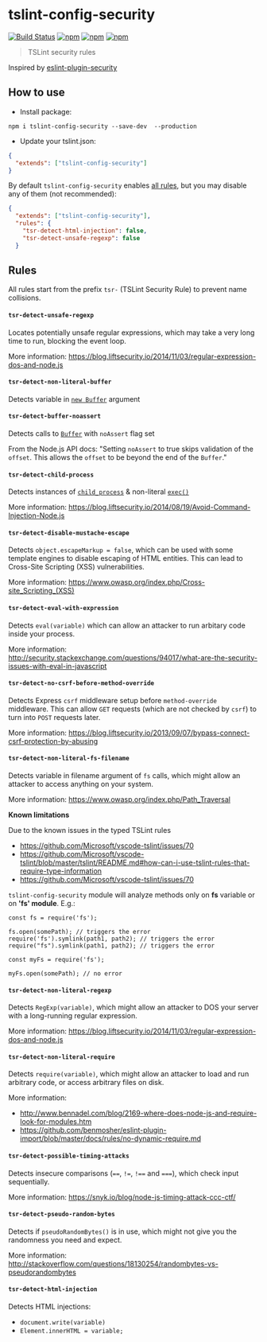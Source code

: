 # tslint-config-security
[![Build Status](https://secure.travis-ci.org/webschik/tslint-config-security.png?branch=master)](https://travis-ci.org/webschik/tslint-config-security)
[![npm](https://img.shields.io/npm/dm/tslint-config-security.svg)](https://www.npmjs.com/package/tslint-config-security)
[![npm](https://img.shields.io/npm/v/tslint-config-security.svg)](https://www.npmjs.com/package/tslint-config-security)
[![npm](https://img.shields.io/npm/l/tslint-config-security.svg)](https://www.npmjs.com/package/tslint-config-security)

> TSLint security rules

Inspired by [eslint-plugin-security](https://github.com/nodesecurity/eslint-plugin-security)

## How to use
* Install package:
```
npm i tslint-config-security --save-dev  --production
```

* Update your tslint.json:

```json
{
  "extends": ["tslint-config-security"]
}
```

By default `tslint-config-security` enables [all rules](#rules), but you may disable any of them (not recommended):

```json
{
  "extends": ["tslint-config-security"],
  "rules": {
    "tsr-detect-html-injection": false,
    "tsr-detect-unsafe-regexp": false
  }
```


## Rules
All rules start from the prefix `tsr-` (TSLint Security Rule) to prevent name collisions.

#### `tsr-detect-unsafe-regexp`

Locates potentially unsafe regular expressions, which may take a very long time to run, blocking the event loop.

More information: https://blog.liftsecurity.io/2014/11/03/regular-expression-dos-and-node.js

#### `tsr-detect-non-literal-buffer`

Detects variable in [`new Buffer`](https://nodejs.org/api/buffer.html) argument

#### `tsr-detect-buffer-noassert`

Detects calls to [`Buffer`](https://nodejs.org/api/buffer.html) with `noAssert` flag set

From the Node.js API docs: "Setting `noAssert` to true skips validation of the `offset`. This allows the `offset` to be beyond the end of the `Buffer`."

#### `tsr-detect-child-process`

Detects instances of [`child_process`](https://nodejs.org/api/child_process.html) & non-literal [`exec()`](https://nodejs.org/api/child_process.html#child_process_child_process_exec_command_options_callback)

More information: https://blog.liftsecurity.io/2014/08/19/Avoid-Command-Injection-Node.js

#### `tsr-detect-disable-mustache-escape`

Detects `object.escapeMarkup = false`, which can be used with some template engines to disable escaping of HTML entities. This can lead to Cross-Site Scripting (XSS) vulnerabilities.

More information: https://www.owasp.org/index.php/Cross-site_Scripting_(XSS)

#### `tsr-detect-eval-with-expression`

Detects `eval(variable)` which can allow an attacker to run arbitary code inside your process.

More information: http://security.stackexchange.com/questions/94017/what-are-the-security-issues-with-eval-in-javascript

#### `tsr-detect-no-csrf-before-method-override`

Detects Express `csrf` middleware setup before `method-override` middleware. This can allow `GET` requests (which are not checked by `csrf`) to turn into `POST` requests later.

More information: https://blog.liftsecurity.io/2013/09/07/bypass-connect-csrf-protection-by-abusing

#### `tsr-detect-non-literal-fs-filename`

Detects variable in filename argument of `fs` calls, which might allow an attacker to access anything on your system.

More information: https://www.owasp.org/index.php/Path_Traversal

**Known limitations**

Due to the known issues in the typed TSLint rules

* https://github.com/Microsoft/vscode-tslint/issues/70
* https://github.com/Microsoft/vscode-tslint/blob/master/tslint/README.md#how-can-i-use-tslint-rules-that-require-type-information
* https://github.com/Microsoft/vscode-tslint/issues/70

 `tslint-config-security` module will analyze methods only on **fs** variable or on **'fs' module**. E.g.:

```
const fs = require('fs');

fs.open(somePath); // triggers the error
require('fs').symlink(path1, path2); // triggers the error
require("fs").symlink(path1, path2); // triggers the error

const myFs = require('fs');

myFs.open(somePath); // no error
```


#### `tsr-detect-non-literal-regexp`

Detects `RegExp(variable)`, which might allow an attacker to DOS your server with a long-running regular expression.

More information: https://blog.liftsecurity.io/2014/11/03/regular-expression-dos-and-node.js

#### `tsr-detect-non-literal-require`

Detects `require(variable)`, which might allow an attacker to load and run arbitrary code, or access arbitrary files on disk.

More information:
* http://www.bennadel.com/blog/2169-where-does-node-js-and-require-look-for-modules.htm
* https://github.com/benmosher/eslint-plugin-import/blob/master/docs/rules/no-dynamic-require.md

#### `tsr-detect-possible-timing-attacks`

Detects insecure comparisons (`==`, `!=`, `!==` and `===`), which check input sequentially.

More information: https://snyk.io/blog/node-js-timing-attack-ccc-ctf/

#### `tsr-detect-pseudo-random-bytes`

Detects if `pseudoRandomBytes()` is in use, which might not give you the randomness you need and expect.

More information: http://stackoverflow.com/questions/18130254/randombytes-vs-pseudorandombytes

#### `tsr-detect-html-injection`

Detects HTML injections:
- `document.write(variable)`
- `Element.innerHTML = variable;`
